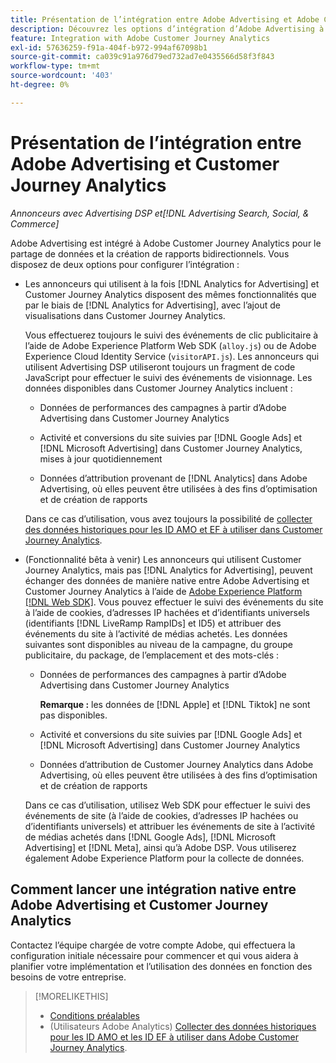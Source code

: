 ```yaml
---
title: Présentation de l’intégration entre Adobe Advertising et Adobe Customer Journey Analytics
description: Découvrez les options d’intégration d’Adobe Advertising à Adobe Customer Journey Analytics.
feature: Integration with Adobe Customer Journey Analytics
exl-id: 57636259-f91a-404f-b972-994af67098b1
source-git-commit: ca039c91a976d79ed732ad7e0435566d58f3f843
workflow-type: tm+mt
source-wordcount: '403'
ht-degree: 0%

---
```


# Présentation de l’intégration entre Adobe Advertising et Customer Journey Analytics

<!-- title? If I change, change refs throughout -->

*Annonceurs avec Advertising DSP et[!DNL Advertising Search, Social, & Commerce]*

Adobe Advertising est intégré à Adobe Customer Journey Analytics pour le partage de données et la création de rapports bidirectionnels. Vous disposez de deux options pour configurer l’intégration :

* Les annonceurs qui utilisent à la fois [!DNL Analytics for Advertising] et Customer Journey Analytics disposent des mêmes fonctionnalités que par le biais de [!DNL Analytics for Advertising], avec l’ajout de visualisations dans Customer Journey Analytics.

  Vous effectuerez toujours le suivi des événements de clic publicitaire à l’aide de Adobe Experience Platform Web SDK (`alloy.js`) ou de Adobe Experience Cloud Identity Service (`visitorAPI.js`). Les annonceurs qui utilisent Advertising DSP utiliseront toujours un fragment de code JavaScript pour effectuer le suivi des événements de visionnage. Les données disponibles dans Customer Journey Analytics incluent :

   * Données de performances des campagnes à partir d’Adobe Advertising dans Customer Journey Analytics

   * Activité et conversions du site suivies par [!DNL Google Ads] et [!DNL Microsoft Advertising] dans Customer Journey Analytics, mises à jour quotidiennement

   * Données d’attribution provenant de [!DNL Analytics] dans Adobe Advertising, où elles peuvent être utilisées à des fins d’optimisation et de création de rapports

  Dans ce cas d’utilisation, vous avez toujours la possibilité de [collecter des données historiques pour les ID AMO et EF à utiliser dans Customer Journey Analytics](/help/integrations/analytics/rvars-to-evars.md).

<!--
  In this use case, you don't need to perform any extra steps except to optionally [collect historical data for AMO IDs and EF IDs for use in Customer Journey Analytics](/help/integrations/analytics/rvars-to-evars.md).
-->

* (Fonctionnalité bêta à venir) Les annonceurs qui utilisent Customer Journey Analytics, mais pas [!DNL Analytics for Advertising], peuvent échanger des données de manière native entre Adobe Advertising et Customer Journey Analytics à l’aide de [Adobe Experience Platform [!DNL Web SDK]](https://experienceleague.adobe.com/docs/experience-platform/edge/home.html). Vous pouvez effectuer le suivi des événements du site à l’aide de cookies, d’adresses IP hachées et d’identifiants universels (identifiants [!DNL LiveRamp RampIDs] et ID5) et attribuer des événements du site à l’activité de médias achetés. Les données suivantes sont disponibles au niveau de la campagne, du groupe publicitaire, du package, de l’emplacement et des mots-clés :

   * Données de performances des campagnes à partir d’Adobe Advertising dans Customer Journey Analytics

     **Remarque :** les données de [!DNL Apple] et [!DNL Tiktok] ne sont pas disponibles.

   * Activité et conversions du site suivies par [!DNL Google Ads] et [!DNL Microsoft Advertising] dans Customer Journey Analytics

   * Données d’attribution de Customer Journey Analytics dans Adobe Advertising, où elles peuvent être utilisées à des fins d’optimisation et de création de rapports

  Dans ce cas d’utilisation, utilisez Web SDK pour effectuer le suivi des événements de site (à l’aide de cookies, d’adresses IP hachées ou d’identifiants universels) et attribuer les événements de site à l’activité de médias achetés dans [!DNL Google Ads], [!DNL Microsoft Advertising] et [!DNL Meta], ainsi qu’à Adobe DSP. Vous utiliserez également Adobe Experience Platform pour la collecte de données.

## Comment lancer une intégration native entre Adobe Advertising et Customer Journey Analytics

Contactez l’équipe chargée de votre compte Adobe, qui effectuera la configuration initiale nécessaire pour commencer et qui vous aidera à planifier votre implémentation et l’utilisation des données en fonction des besoins de votre entreprise.

>[!MORELIKETHIS]
>
>* [Conditions préalables](prerequisites.md)
>* (Utilisateurs Adobe Analytics) [Collecter des données historiques pour les ID AMO et les ID EF à utiliser dans Adobe Customer Journey Analytics](/help/integrations/analytics/rvars-to-evars.md).
